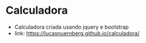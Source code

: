 # Calculadora
* Calculadora criada usando jquery e bootstrap
* link: https://lucasnuernberg.github.io/calculadora/

